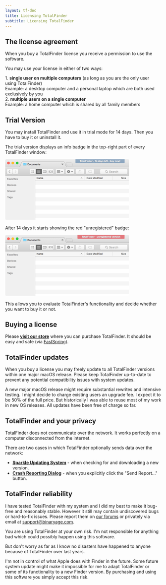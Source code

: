 ```yaml
---
layout: tf-doc
title: Licensing TotalFinder
subtitle: Licensing TotalFinder
---
```


## The license agreement

When you buy a TotalFinder license you receive a permission to use the software.

<div class="info-box">
  <p>You may use your license in either of two ways:</p>
  <div class="choice">1. <strong>single user on multiple computers</strong> <span class="note">(as long as you are the only user using TotalFinder)</span></div>
  <div class="example">Example: a desktop computer and a personal laptop which are both used exclusively by you</div>
  <div class="choice">2. <strong>multiple users on a single computer</strong></div>
  <div class="example">Example: a home computer which is shared by all family members</div>
</div>

## Trial Version

You may install TotalFinder and use it in trial mode for 14 days. Then you have to buy it or uninstall it.

The trial version displays an info badge in the top-right part of every TotalFinder window:

<img src="/images/trial.png" class="doc-image add-shadow" style="width: 400px;">

After 14 days it starts showing the red "unregistered" badge:

<img src="/images/unregistered.png" class="doc-image add-shadow" style="width: 400px;">

This allows you to evaluate TotalFinder's functionality and decide whether you want to buy it or not.

## Buying a license

Please **[visit our store](http://sites.fastspring.com/binaryage-store/product/all)** where you can purchase TotalFinder. It should be easy and safe (via [FastSpring](http://fastspring.com)).

## TotalFinder updates

When you buy a license you may freely update to all TotalFinder versions within one major macOS release. 
Please keep TotalFinder up-to-date to prevent any potential compatibility issues with system updates.

A new major macOS release might require substantial rewrites and intensive testing.
I might decide to charge existing users an upgrade fee. I expect it to be 50% of the full price. 
But historically I was able to reuse most of my work in new OS releases. 
All updates have been free of charge so far.

## TotalFinder and your privacy

TotalFinder does not communicate over the network. It works perfectly on a computer disconnected from the internet.

There are two cases in which TotalFinder optionally sends data over the network:

* **[Sparkle Updating System](https://sparkle-project.org)** - when checking for and downloading a new version.
* **[Crash Reporting Dialog](https://blog.binaryage.com/crash-reporting-in-binaryage)** - when you explicitly click the "Send Report..." button.

## TotalFinder reliability

I have tested TotalFinder with my system and I did my best to make it bug-free and reasonably stable. 
However it still may contain undiscovered bugs or hard-to-fix issues. 
Please report them on [our forums](https://discuss.binaryage.com) or privately via email at [support@binaryage.com](mailto:support@binaryage.com).

<div class="info-box exclamation">
You are using TotalFinder at your own risk. I'm not responsible for anything bad which could possibly happen using this software.
</div>

But don't worry as far as I know no disasters have happened to anyone because of TotalFinder over last years.

<div class="info-box exclamation">
I'm not in control of what Apple does with Finder in the future. 
Some future system update might make it impossible for me to adapt TotalFinder or some of its functionality to a new Finder version. 
By purchasing and using this software you simply accept this risk.
</div>
